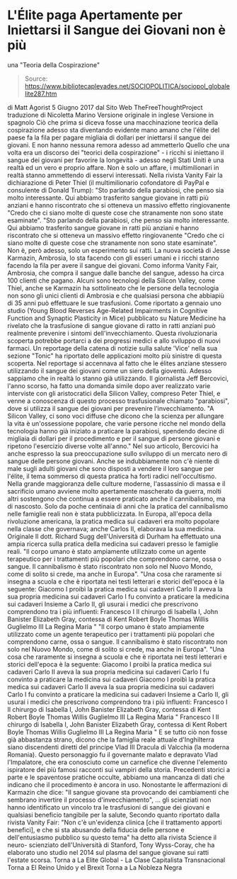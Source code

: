 # L'Élite paga Apertamente per Iniettarsi il Sangue dei Giovani non è più 
una "Teoria della Cospirazione"

> Source: https://www.bibliotecapleyades.net/SOCIOPOLITICA/sociopol_globalelite287.htm

di Matt Agorist
5 Giugno 2017
dal Sito Web TheFreeThoughtProject
traduzione di Nicoletta Marino
Versione originale in inglese
Versione in spagnolo
Ciò che prima si diceva
fosse una macchinazione teorica della cospirazione
adesso sta diventando evidente
mano amano che l'élite del paese fa la fila
per pagare migliaia di dollari
per iniettarsi il sangue dei giovani.
E non hanno nessuna remora adesso
ad ammetterlo
Quello che una volta era un discorso dei "teorici della cospirazione" - i ricchi si iniettano il sangue dei giovani per favorire la longevità - adesso negli Stati Uniti è una realtà ed un vero e proprio affare.
Non è solo un affare, i multimilionari in realtà stanno ammettendo di esservi interessati.
Nella rivista Vanity Fair la dichiarazione di Peter Thiel (il multimilionario cofondatore di PayPal e consulente di Donald Trump):
"Sto parlando della parabiosi, che penso sia molto interessante. Qui abbiamo trasferito sangue giovane in ratti più anziani e hanno riscontrato che si otteneva un massivo effetto ringiovanente "Credo che ci siano molte di queste cose che stranamente non sono state esaminate".
"Sto parlando della parabiosi, che penso sia molto interessante.
Qui abbiamo trasferito sangue giovane in ratti più anziani e hanno riscontrato che si otteneva un massivo effetto ringiovanente
"Credo che ci siano molte di queste cose che stranamente non sono state esaminate".
Non è, però adesso, solo un esperimento sui ratti.
La nuova società di Jesse Karmazin, Ambrosia, lo sta facendo con gli esseri umani e i ricchi stanno facendo la fila per avere il sangue dei giovani.
Como informa Vanity Fair, Ambrosia, che compra il sangue dalle banche del sangue, adesso ha circa 100 clienti che pagano.
Alcuni sono tecnologi della Silicon Valley, come Thiel, anche se Karmazin ha sottolineato che le persone della tecnologia non sono gli unici clienti di Ambrosia e che qualsiasi persona che abbiapiù di 35 anni può effettuare le sue trasfusioni.
Come riportato a gennaio uno studio (Young Blood Reverses Age-Related Impairments in Cognitive Function and Synaptic Plasticity in Mice) pubblicato su Nature Medicine ha rivelato che la trasfusione di sangue giovane di ratto in ratti anziani può realmente prevenire i sintomi dell'invecchiamento.
Questa rivoluzionaria scoperta potrebbe portarci a dei progressi medici e allo sviluppo di nuovi farmaci.
Un reportage della catena di notizie sulla salute 'Vice' nella sua sezione "Tonic" ha riportato delle applicazioni molto più sinistre di questa scoperta.
Nel reportage si accennava al fatto che le élites anziane stessero utilizzando il sangue dei giovani come un siero della gioventù. Adesso sappiamo che in realtà lo stanno già utilizzando.
Il giornalista Jeff Bercovici, l'anno scorso, ha fatto una domanda simile dopo aver realizzato varie interviste con gli aristocratici della Silicon Valley, compreso Peter Thiel, e venne a conoscenza di questo processo trasfusionale chiamato "parabiosi", dove si utilizza il sangue dei giovani per prevenire l'invecchiamento.
"A Silicon Valley, ci sono voci diffuse che dicono che la scienza per allungare la vita è un'ossessione popolare, che varie persone ricche nel mondo della tecnologia hanno già iniziato a praticare la parabiosi, spendendo decine di migliaia di dollari per il procedimento e per il sangue di persone giovani e ripetono l'esercizio diverse volte all'anno."
Nel suo articolo, Bercovici ha anche espresso la sua preoccupazione sullo sviluppo di un mercato nero di sangue delle persone giovani.
Anche se indubbiamente non c'è niente di male sugli adulti giovani che sono disposti a vendere il loro sangue per l'élite, il tema sommerso di questa pratica ha forti radici nell'occultismo.
Nella grande maggioranza delle culture moderne, l'assassinio di massa e il sacrificio umano avviene molto apertamente mascherato da guerra, molti altri sostengono che continua a essere praticato anche il cannibalismo, ma di nascosto.
Solo da poche centinaia di anni che la pratica del cannibalismo nelle famiglie reali non è stata pubblicizzata.
In Europa, all'epoca della rivoluzione americana, la pratica medica sui cadaveri era molto popolare nella classe che governava; anche Carlos II, elaborava la sua medicina.
Originale
Il dott. Richard Sugg dell'Università di Durham ha effettuato una ampia ricerca sulla pratica della medicina sui cadaveri presso le famiglie reali.
"Il corpo umano è stato ampiamente utilizzato come un agente terapeutico per i trattamenti più popolari che comprendono carne, ossa o sangue. Il cannibalismo è stato riscontrato non solo nel Nuovo Mondo, come di solito si crede, ma anche in Europa". "Una cosa che raramente si insegna a scuola e che è riportata nei testi letterari e storici dell'epoca è la seguente: Giacomo I proibì la pratica medica sui cadaveri Carlo II aveva la sua propria medicina sui cadaveri Carlo I fu convinto a praticare la medicina sui cadaveri Insieme a Carlo II, gli usurai i medici che prescrivono comprendono tra i più influenti: Francesco I Il chirurgo di Isabella I, John Banister Elizabeth Gray, contessa di Kent Robert Boyle Thomas Willis Guglielmo III La Regina Maria "
"Il corpo umano è stato ampiamente utilizzato come un agente terapeutico per i trattamenti più popolari che comprendono carne, ossa o sangue.
Il cannibalismo è stato riscontrato non solo nel Nuovo Mondo, come di solito si crede, ma anche in Europa".
"Una cosa che raramente si insegna a scuola e che è riportata nei testi letterari e storici dell'epoca è la seguente:
Giacomo I proibì la pratica medica sui cadaveri Carlo II aveva la sua propria medicina sui cadaveri Carlo I fu convinto a praticare la medicina sui cadaveri
Giacomo I proibì la pratica medica sui cadaveri
Carlo II aveva la sua propria medicina sui cadaveri
Carlo I fu convinto a praticare la medicina sui cadaveri
Insieme a Carlo II, gli usurai i medici che prescrivono comprendono tra i più influenti:
Francesco I Il chirurgo di Isabella I, John Banister Elizabeth Gray, contessa di Kent Robert Boyle Thomas Willis Guglielmo III La Regina Maria "
Francesco I
Il chirurgo di Isabella I, John Banister
Elizabeth Gray, contessa di Kent
Robert Boyle
Thomas Willis
Guglielmo III
La Regina Maria "
E se tutto ciò non fosse già abbastanza strano, dicono che la famiglia reale attuale d'Inghilterra siano discendenti diretti del principe Vlad III Dracula di Valcchia (la moderna Romania).
Questo personaggio fu il governante malato e depravato Vlad l'Impalatore, che era conosciuto come un carnefice che divenne l'elemento ispiratore dei più famosi racconti sui vampiri della storia.
Precedenti storici a parte e le spaventose pratiche occulte, abbiamo una mancanza di dati che indicano che il procedimento è ancora in uso.
Nonostante le affermazioni di Karmazin che dice:
"Il sangue giovane sta provocando dei cambiamenti che sembrano invertire il processo d'invecchiamento",
... gli scienziati non hanno identificato un vincolo tra le trasfusioni di sangue dei giovani e qualsiasi beneficio tangibile per la salute,
Secondo quanto riportato dalla rivista Vanity Fair:
"Non c'è un'evidenza clinica [che il trattamento apporti benefici], e che si sta abusando della fiducia delle persone e dell'entusiasmo pubblico su questo tema" ha detto alla rivista Science il neuro- scienziato dell'Università di Stanford, Tony Wyss-Coray, che ha elaborato uno studio nel 2014 sul plasma del sangue giovane sui ratti l'estate scorsa.
Torna a La Elite Global - La Clase Capitalista Transnacional
Torna a El Reino Unido y el Brexit
Torna a La Nobleza Negra
